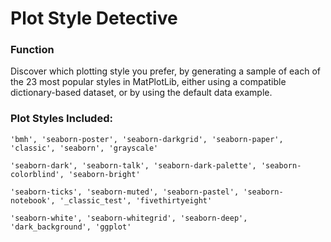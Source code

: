 # Plot Style Detective

### Function

Discover which plotting style you prefer, by generating a sample of each of the 23 most popular styles in MatPlotLib, either using a compatible dictionary-based dataset, or by using the default data example. 

### Plot Styles Included:
```
'bmh', 'seaborn-poster', 'seaborn-darkgrid', 'seaborn-paper', 'classic', 'seaborn', 'grayscale' 

'seaborn-dark', 'seaborn-talk', 'seaborn-dark-palette', 'seaborn-colorblind', 'seaborn-bright' 

'seaborn-ticks', 'seaborn-muted', 'seaborn-pastel', 'seaborn-notebook', '_classic_test', 'fivethirtyeight' 

'seaborn-white', 'seaborn-whitegrid', 'seaborn-deep', 'dark_background', 'ggplot'
```
